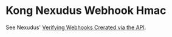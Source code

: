 Kong Nexudus Webhook Hmac
====================

See Nexudus' [Verifying Webhooks Crerated via the API](https://web.archive.org/web/20240306131321/https://help.nexudus.com/v3/docs/verifying-webhooks-created-via-the-api).
